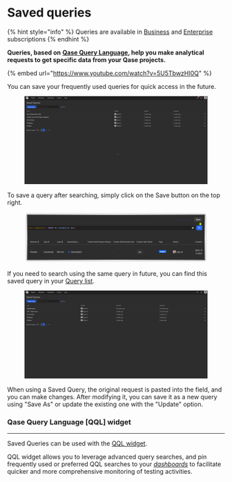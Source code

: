 # Saved queries

{% hint style="info" %}
Queries are available in [Business](https://help.qase.io/en/articles/5563727-business-plan) and [Enterprise](https://help.qase.io/en/articles/6640055-enterprise-plan) subscriptions
{% endhint %}

**Queries, based on** [**Qase Query Language**](https://docs.qase.io/general/analytics/queries-qql-qase-query-language)**, help you make analytical requests to get specific data from your Qase projects.**

{% embed url="https://www.youtube.com/watch?v=5U5TbwzHI0Q" %}

You can save your frequently used queries for quick access in the future.

<figure><img src="../../.gitbook/assets/query 1.gif" alt="" width="563"><figcaption></figcaption></figure>

To save a query after searching, simply click on the Save button on the top right.

<figure><img src="../../.gitbook/assets/image (2) (1) (1) (1) (1) (1) (1) (1) (1).png" alt="" width="563"><figcaption></figcaption></figure>

If you need to search using the same query in future, you can find this saved query in your [Query list](https://app.qase.io/report/queries-list).

<figure><img src="../../.gitbook/assets/query 3.gif" alt="" width="563"><figcaption></figcaption></figure>

When using a Saved Query, the original request is pasted into the field, and you can make changes. After modifying it, you can save it as a new query using "Save As" or update the existing one with the "Update" option.

### Qase Query Language \[QQL] widget <a href="#h_fd713bb7e2" id="h_fd713bb7e2"></a>

***

Saved Queries can be used with the [QQL widget](dashboards.md#h_9644c6d14d).

QQL widget allows you to leverage advanced query searches, and pin frequently used or preferred QQL searches to your [_dashboards_](dashboards.md) to facilitate quicker and more comprehensive monitoring of testing activities.

<figure><img src="../../.gitbook/assets/qql-widget.gif" alt="" width="563"><figcaption></figcaption></figure>
